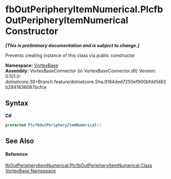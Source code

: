 # fbOutPeripheryItemNumerical.PlcfbOutPeripheryItemNumerical Constructor 
 _**\[This is preliminary documentation and is subject to change.\]**_

Prevents creating instance of this class via public constructor

**Namespace:**&nbsp;<a href="N_VortexBase.md">VortexBase</a><br />**Assembly:**&nbsp;VortexBaseConnector (in VortexBaseConnector.dll) Version: 0.101.0-dotnetcore.38+Branch.feature/dotnetcore.Sha.9184ded7250ef900bfdd1d83b2841836087bcfce

## Syntax

**C#**<br />
``` C#
protected PlcfbOutPeripheryItemNumerical()
```


## See Also


#### Reference
<a href="T_VortexBase_fbOutPeripheryItemNumerical_PlcfbOutPeripheryItemNumerical.md">fbOutPeripheryItemNumerical.PlcfbOutPeripheryItemNumerical Class</a><br /><a href="N_VortexBase.md">VortexBase Namespace</a><br />
